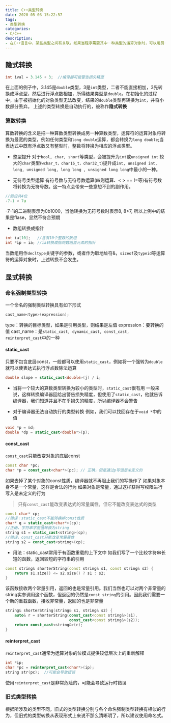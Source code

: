 ```yaml
---
title: C++类型转换
date: 2020-05-03 15:22:57
tags:
- 类型转换
categories:
- C/C++
description:
- 在C++语言中，某些类型之间有关联。如果当程序需要其中一种类型的运算对象时，可以用另一种关联类型的对象或值来替代。
---
```


<!--more-->

## 隐式转换

```cpp
int ival = 3.145 + 3;  //编译器可能警告损失精度
```

在上面的例子中，3.145是`double`类型，3是`int`类型，二者不能直接相加，3先转换成浮点型，然后进行浮点数相加，所得结果类型是`double`。在初始化的过程中，由于被初始化的对象类型无法改变，结果的`double`类型再转换为`int`，并将小数部分丢弃。
上述的类型转换是自动执行的，被称作**隐式转换**

### 算数转换
算数转换的含义是把一种算数类型转换成另一种算数类型，运算符的运算对象将转换为最宽的类型，例如任何类型和`long double`运算，都会转换为`long double`;当表达式中既有浮点数又有整型时，整数将转换为相应的浮点类型。

* 整型提升
对于`bool, char, short`等类型，会被提升为`int`或`unsigned int`
较大的`char`类型(`wchar_t，char16_t，char32_t`)提升成`int, unsigned int, long, unsigned long, long long , unsigned long long`中最小的一种。

* 无符号类型运算
有符号数与无符号数运算(四则运算、< > == !=等)有符号数将转换为无符号数。这一特点会带来一些意想不到的副作用。

```c
//假设共4位
-7-1 < 7u
```

-7-1的二进制表示为0b1000，当他转换为无符号数时表示8, 8>7, 所以上例中的结果是flase，显然不符合预期

* 数组转换成指针

```cpp
int ia[10];   //含有10个整数的数组
int *ip = ia; //ia转换成指向数组首元素的指针
```

当数组用作`decltype`关键字的参数，或者作为取地址符&，`sizeof`及`typeid`等运算符的运算对象时，上述转换不会发生。


## 显式转换
### 命名强制类型转换
一个命名的强制类型转换具有如下形式

```cpp
cast_name<type>(expression);
```

type：转换的目标类型，如果是引用类型，则结果是左值
expression：要转换的值
cast_name：是`static_cast, dynamic_cast, const_cast, reinterpret_cast`中的一种

#### static_cast
只要不包含底层const，一般都可以使用`static_cast`，例如将一个强转为`double`就可以使表达式执行浮点数除法运算

```cpp
double slope = static_cast<double>(j) / i;
```

* 当将一个较大的算数类型转换为较小的类型时，`static_cast`很有用
一般来说，这样转换编译器回给出警告损失精度，但使用了`static_cast`，他就告诉编译器，我们知道并且不在乎损失的精度，所以编译器不会警告

* 对于编译器无法自动执行的类型转换
例如，我们可以找回存在于`void *`中的值

```cpp
void *p = &d;
double *dp = static_cast<double*>(p);
```

#### const_cast
`const_cast`只能改变对象的底层const

```cpp
const char *pc;
char *p = const_cast<char*>(pc); // 正确，但是通过p写值是未定义的
```

如果去掉了某个对象的const性质，编译器就不再阻止我们的写操作了
如果对象本身不是一个常量，这样是合法的行为
如果对象是常量，通过这样获得写权限进行写入是未定义的行为

> 只有`const_cast`能改变表达式的常量属性，但它不能改变表达式的类型

```cpp
const char* cp;
//错误：static_cast不能转换掉const性质
char* q = static_cast<char*>(cp);
//正确，字符串字面值转换为string
string s1 = static_cast<string>(cp);
//错误，const_cast只能改变常量属性
string s2 = const_cast<string>(cp);
```

* 用法：static_cast常用于有函数重载的上下文中
如我们写了一个比较字符串长短的函数，返回较短的字符串的引用

```cpp
const string& shorterString(const string& s1, const string& s2) {
    return s1.size() <= s2.size() ? s1 : s2;
}
```

该函数接收两个常量引用，返回的也是常量引用。我们当然也可以对两个非常量的string实参调用这个函数，但返回的仍然是`const string`的引用。因此我们需要一个新的重载函数，接收非常量，返回的也是非常量
```cpp
string& shorterString(string& s1, string& s2) {
    auto& r = shorterString(const_cast<const string&>(s1),
                            const_cast<const string&>(s2));
    return const_cast<string&>(r);
}
```

#### reinterpret_cast
`reinterpret_cast`通常为运算对象的位模式提供较低层次上的重新解释

```cpp
int *ip;
char *pc = reinterpret_cast<char*>(ip);
string str(pc);  //可能会导致错误
```

使用`reinterpret_cast`是非常危险的，可能会导致运行时错误


### 旧式类型转换
根据所涉及的类型不同，旧式的类型转换分别与各个命名强制类型转换有相似的行为，但旧式的类型转换从表现形式上来说不那么清晰明了，所以建议使用命名式。
